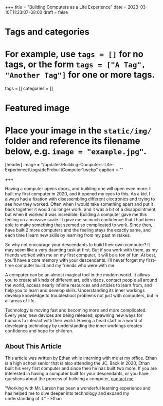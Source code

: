 +++
title = "Building Computers as a Life Experience"
date = 2023-03-10T11:23:07-08:00
draft = false
# Tags and categories
# For example, use `tags = []` for no tags, or the form `tags = ["A Tag", "Another Tag"]` for one or more tags.
tags = []
categories = []

# Featured image
# Place your image in the `static/img/` folder and reference its filename below, e.g. `image = "example.jpg"`.
[header]
image = "/updates/Building-Computers-Life-Experience/UpgradePrebuiltComputer1.webp"
caption = ""

+++

Having a computer opens doors, and building one will open even more. I built my first computer in 2020, and it opened my eyes to this. As a kid, I always had a fixation with disassembling different electronics and trying to see how they worked. Often when I would take something apart and put it back together it would no longer work, and it was a bit of a disappointment, but when it worked it was incredible. Building a computer gave me this feeling on a massive scale. It gave me so much confidence that I had been able to make something that seemed so complicated to work. Since then, I have built 2 more computers and the feeling stays the exactly same, and each time I learn new skills by learning from my past mistakes.

So why not encourage your descendants to build their own computer? It may seem like a very daunting task at first. But if you work with them, as my friends worked with me on my first computer, it will be a ton of fun. At best, you'll have a core memory with your descendants. I'll never forget my first-time computer build and my friends who were with me.

A computer can be an almost magical tool in the modern world. It allows you to create all kinds of different art, edit videos, contact people all around the world, access nearly infinite resources and articles to learn from, and help you to learn and develop skills. Understanding its inner workings develop knowledge to troubleshoot problems not just with computers, but in all areas of life.

Technology is moving fast and becoming more and more complicated. Every year, new devices are being released, spawning new ways for humans to interact with their world.  Having a head start in a world of developing technology by understanding the inner workings creates confidence and hope for children.  
 
## About This Article
This article was written by Ethan while interning with me at my office. Ethan is a high school senior that is also attending the JC. Back in 2020, Ethan built his very first computer and since then he has built two more. If you are interested in having a computer built for your descendants, or you have questions about the process of building a computer, [contact me](/#contact).

"Working with Mr. Larson has been a wonderful learning experience and has helped me to dive deeper into technology and expand my understanding of it." - Ethan